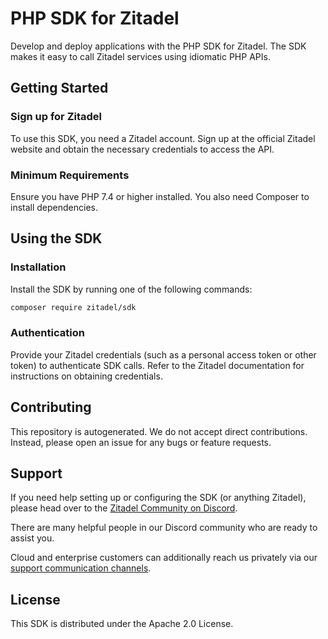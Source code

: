 # PHP SDK for Zitadel

Develop and deploy applications with the PHP SDK for Zitadel. The SDK
makes it easy to call Zitadel services using idiomatic PHP APIs.

## Getting Started

### Sign up for Zitadel
To use this SDK, you need a Zitadel account. Sign up at the official
Zitadel website and obtain the necessary credentials to access the API.

### Minimum Requirements
Ensure you have PHP 7.4 or higher installed. You also need Composer to
install dependencies.

## Using the SDK

### Installation
Install the SDK by running one of the following commands:

```bash
composer require zitadel/sdk
```

### Authentication
Provide your Zitadel credentials (such as a personal access token or other
token) to authenticate SDK calls. Refer to the Zitadel documentation for
instructions on obtaining credentials.

## Contributing
This repository is autogenerated. We do not accept direct contributions.
Instead, please open an issue for any bugs or feature requests.

## Support
If you need help setting up or configuring the SDK (or anything
Zitadel), please head over to the [Zitadel Community on Discord](https://zitadel.com/chat).

There are many helpful people in our Discord community who are ready to
assist you.

Cloud and enterprise customers can additionally reach us privately via our
[support communication channels](https://zitadel.com/docs/legal/service-description/support-services).

## License
This SDK is distributed under the Apache 2.0 License.

